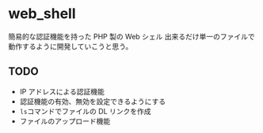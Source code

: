 # web_shell

簡易的な認証機能を持った PHP 製の Web シェル
出来るだけ単一のファイルで動作するように開発していこうと思う。

## TODO

- IP アドレスによる認証機能
- 認証機能の有効、無効を設定できるようにする
- `ls`コマンドでファイルの DL リンクを作成
- ファイルのアップロード機能
